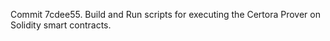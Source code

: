 Commit 7cdee55.                    Build and Run scripts for executing the Certora Prover on Solidity smart contracts.